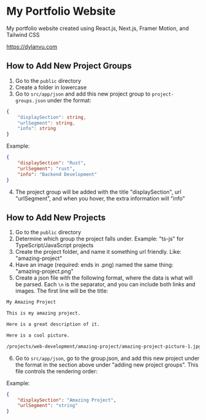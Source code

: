 # My Portfolio Website

My portfolio website created using React.js, Next.js, Framer Motion, and Tailwind CSS

https://dylanvu.com

## How to Add New Project Groups
1. Go to the `public` directory
2. Create a folder in lowercase
3. Go to `src/app/json` and add this new project group to `project-groups.json` under the format:

```ts
{
    "displaySection": string,
    "urlSegment": string,
    "info": string
}

```

Example:

```json
{
    "displaySection": "Rust",
    "urlSegment": "rust",
    "info": "Backend Development"
}
```
4. The project group will be added with the title "displaySection", url "urlSegment", and when you hover, the extra information will "info"

## How to Add New Projects
1. Go to the `public` directory
2. Determine which group the project falls under. Example: "ts-js" for TypeScript/JavaScript projects
3. Create the project folder, and name it something url friendly. Like: "amazing-project"
4. Have an image (required: ends in .png) named the same thing: "amazing-project.png"
5. Create a json file with the following format, where the data is what will be parsed. Each `\n` is the separator, and you can include both links and images. The first line will be the title:

```txt
My Amazing Project

This is my amazing project.

Here is a great description of it.

Here is a cool picture.

/projects/web-development/amazing-project/amazing-project-picture-1.jpg
```

6. Go to `src/app/json`, go to the group.json, and add this new project under the format in the section above under "adding new project groups". This file controls the rendering order:

Example:
```json
{
    "displaySection": "Amazing Project",
    "urlSegment": "string"
}
```
